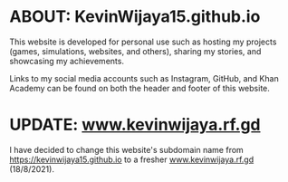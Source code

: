 # ABOUT: KevinWijaya15.github.io

This website is developed for personal use such as hosting my projects (games, simulations, websites, and others), sharing my stories, and showcasing my achievements.

Links to my social media accounts such as Instagram, GitHub, and Khan Academy can be found on both the header and footer of this website.

# UPDATE: www.kevinwijaya.rf.gd

I have decided to change this website's subdomain name from https://kevinwijaya15.github.io to a fresher www.kevinwijaya.rf.gd (18/8/2021).
